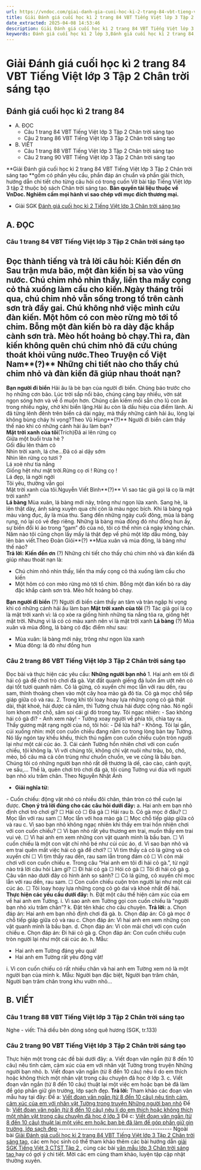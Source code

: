 ```yaml
---
url: https://vndoc.com/giai-danh-gia-cuoi-hoc-ki-2-trang-84-vbt-tieng-viet-lop-3-tap-2-chan-troi-sang-tao-294834
title: Giải Đánh giá cuối học kì 2 trang 84 VBT Tiếng Việt lớp 3 Tập 2 Chân trời sáng tạo - VnDoc.com
date_extracted: 2025-04-08 14:53:46
description: Giải Đánh giá cuối học kì 2 trang 84 VBT Tiếng Việt lớp 3 Tập 2 CTST được biên soạn nhằm giúp các em HS đạt kết quả tốt trong quá trình làm bài tập và học tập môn Tiếng Việt lớp 3.
keywords: Đánh giá cuối học kì 2 lớp 3,Đánh giá cuối học kì 2 trang 84,Ôn tập cuối học kì 2 lớp 3 môn tiếng việt,Ôn tập cuối học kì 2 lớp 3 chân trời sáng tạo,Ôn tập cuối học kì 2 trang 82,giải Ôn tập cuối học kì 2 lớp 3,Ôn tập cuối học kì 2 lớp 3,giải vbt Ôn tập cuối học kì 2 lớp 3,Ôn tập cuối học kì 2,tiếng việt lớp 3 chân trời sáng tạo,tiếng việt lớp 3 ctst,tiếng việt lớp 3,sách tiếng việt lớp 3,bài tập tiếng việt lớp 3
---
```


# Giải Đánh giá cuối học kì 2 trang 84 VBT Tiếng Việt lớp 3 Tập 2 Chân trời sáng tạo
## **Đánh giá cuối học kì 2 trang 84**
  * A. ĐỌC
    * Câu 1 trang 84 VBT Tiếng Việt lớp 3 Tập 2 Chân trời sáng tạo
    * Câu 2 trang 86 VBT Tiếng Việt lớp 3 Tập 2 Chân trời sáng tạo
  * B. VIẾT
    * Câu 1 trang 88 VBT Tiếng Việt lớp 3 Tập 2 Chân trời sáng tạo
    * Câu 2 trang 90 VBT Tiếng Việt lớp 3 Tập 2 Chân trời sáng tạo

**Giải Đánh giá cuối học kì 2 trang 84 VBT Tiếng Việt lớp 3 Tập 2 Chân trời sáng tạo **gồm có phần yêu cầu, phần đáp án chuẩn và phần giải thích, hướng dẫn chi tiết cho từng câu hỏi có trong cuốn Vở bài tập Tiếng Việt lớp 3 tập 2 thuộc bộ  sách Chân trời sáng tạo.
**Bản quyền tài liệu thuộc về VnDoc. Nghiêm cấm mọi hành vi sao chép với mục đích thương mại.**
  * Giải SGK [Đánh giá cuối học kì 2 Tiếng Việt lớp 3 Chân trời sáng tạo](<https://vndoc.com/danh-gia-cuoi-hoc-ki-2-tieng-viet-lop-3-chan-troi-sang-tao-292382>)

## **A. ĐỌC**
### Câu 1 trang 84 VBT Tiếng Việt lớp 3 Tập 2 Chân trời sáng tạo
Đọc thành tiếng và trả lời câu hỏi:
**Kiến đền ơn** Sau trận mưa bão, một đàn kiến bị sa vào vũng nước. Chú chim nhỏ nhìn thấy, liền tha mấy cọng cỏ thả xuống làm cầu cho kiến.Ngày tháng trôi qua, chú chim nhỏ vẫn sống trong tổ trên cành sơn trà đầy gai. Chú không nhớ việc mình cứu đàn kiến. Một hôm có con mèo rừng mò tới tổ chim. Bỗng một đàn kiến bò ra dày đặc khắp cành sơn trà. Mèo hốt hoảng bỏ chạy.Thì ra, đàn kiến không quên chú chim nhỏ đã cứu chúng thoát khỏi vũng nước.Theo Truyện cổ Việt Nam**\(?\)** Những chi tiết nào cho thấy chú chim nhỏ và đàn kiến đã giúp nhau thoát nạn?  
---  
**Bạn người đi biển** Hải âu là bè bạn của người đi biển. Chúng báo trước cho họ những cơn bão. Lúc trời sắp nổi bão, chúng càng bay nhiều, vờn sát ngọn sóng hơn và về ổ muộn hơn. Chúng cần kiếm mồi sẵn cho lũ con ăn trong nhiều ngày, chờ khi biển lặng.Hải âu còn là dấu hiệu của điểm lành. Ai đã từng lênh đênh trên biển cả dài ngày, mà thấy những cánh hải âu, lòng lại không bùng cháy hi vọng?Theo Vũ Hùng**\(?\)** Người đi biển cảm thấy thế nào khi có những cánh hải âu làm bạn?  
**Mặt trời xanh của tôi**\(Trích\)Đã ai lên rừng cọ  
Giữa một buổi trưa hè ?  
Gối đầu lên thảm cỏ  
Nhìn trời xanh, lá che...Đã có ai dậy sớm  
Nhìn lên rừng cọ tươi ?  
Lá xoè như tia nắng  
Giống hệt như mặt trời.Rừng cọ ơi \! Rừng cọ \!  
Lá đẹp, lá ngời ngời  
Tôi yêu, thường vẫn gọi  
Mặt trời xanh của tôi.Nguyễn Viết Bình**\(?\)** Vì sao tác giả gọi lá cọ là mặt trời xanh?  
**Lá bàng** Mùa xuân, lá bàng mới nảy, trông như ngọn lửa xanh. Sang hè, lá lên thật dày, ánh sáng xuyên qua chỉ còn là màu ngọc bích. Khi lá bàng ngả màu vàng đục, ấy là mùa thu. Sang đến những ngày cuối đông, mùa lá bàng rụng, nó lại có vẻ đẹp riêng. Những lá bàng mùa đông đỏ như đồng hun ấy, sự biến đổi kì ảo trong “gam” đỏ của nó, tôi có thể nhìn cả ngày không chán. Năm nào tôi cũng chọn lấy mấy lá thật đẹp về phủ một lớp dầu mỏng, bày lên bàn viết.Theo Đoàn Giỏi**\(?\) **Mùa xuân và mùa đông, lá bàng như thế nào?  
**Trả lời:**
**Kiến đền ơn**
\(?\) Những chi tiết cho thấy chú chim nhỏ và đàn kiến đã giúp nhau thoát nạn là:
  * Chú chim nhỏ nhìn thấy, liền tha mấy cọng cỏ thả xuống làm cầu cho kiến
  * Một hôm có con mèo rừng mò tới tổ chim. Bỗng một đàn kiến bò ra dày đặc khắp cành sơn trà. Mèo hốt hoảng bỏ chạy.

**Bạn người đi biển**
\(?\) Người đi biển cảm thấy an tâm và tràn ngập hi vọng khi có những cánh hải âu làm bạn
**Mặt trời xanh của tôi**
\(?\) Tác giả gọi lá cọ là mặt trời xanh vì: lá cọ xòe ra giống hình những tia nắng tỏa ra, giống hệt mặt trời. Nhưng vì lá có có màu xanh nên ví là mặt trời xanh
**Lá bàng**
\(?\) Mùa xuân và mùa đông, lá bàng có đặc điểm như sau:
  * Mùa xuân: lá bàng mới nảy, trông như ngọn lửa xanh
  * Mùa đông: lá đỏ như đồng hun

### Câu 2 trang 86  VBT Tiếng Việt lớp 3 Tập 2 Chân trời sáng tạo
Đọc bài và thực hiện các yêu cầu:
**Những người bạn nhỏ**
1\. Hai anh em tôi đi hái cỏ gà để chơi trò chơi đá gà. Vạt đất quanh giếng đá luôn ẩm ướt nên cỏ dại tốt tươi quanh năm. Có lá gừng, cỏ xuyến chi mọc lẫn với rau dền, rau sam, thỉnh thoảng chen vào một cây hoa mào gà đỏ tía. Cỏ gà mọc chỗ tiếp giáp giữa cỏ và rau.
2\. Trong khi tôi loay hoay lựa những cọng cỏ gà thật dài, thật khoẻ, hái được cả nắm, thì Tường chưa hái được cộng nào. Nó ngồi lom khom một chỗ, săm soi cái gì đó trong tay. Tôi ngạc nhiên:
\- Sao không hái cỏ gà đi?
\- Anh xem này\!
\- Tường xoay người về phía tôi, chìa tay ra.
Thấy gương mặt rạng ngời của nó, tôi hỏi:
\- Dế lửa hả?
\- Không.
Tôi lại gần, cúi xuống nhìn: một con cuốn chiếu đang nằm co trong lòng bàn tay Tường. Nó lấy ngón tay khều khều, thích thú ngắm con cuốn chiếu cuộn tròn người lại như một cái cúc áo.
3\. Cái cảnh Tường hồn nhiên chơi với con cuốn chiếu, tôi không lạ. Vì với chúng tôi, không chỉ vật nuôi như trâu, bò, chó, mèo, bồ câu mà cả côn trùng như chuồn chuồn, ve ve cũng là bầu bạn. Chúng tôi có những người bạn nhỏ rất dễ thương là dế, cào cào, cánh quýt, ve sầu,... Thế là, quên chơi trò chơi đá gà, tôi cùng Tường vui đùa với người bạn nhỏ xíu trăm chân.
Theo Nguyễn Nhật Ánh
  * **Giải nghĩa từ:**

\- Cuốn chiếu: động vật nhỏ có nhiều đôi chân, thân tròn có thể cuộn lại được.
**Chọn ý trả lời đúng cho các câu hỏi dưới đây:**
a. Hai anh em bạn nhỏ định chơi trò chơi gì?
☐ Hái cỏ
☐ Đá gà
☐ Hái rau
b. Cỏ gà mọc ở đâu?
☐ Mọc lẫn với rau sam
☐ Mọc lẫn với hoa mào gà
☐ Mọc chỗ tiếp giáp giữa cỏ và rau
c. Vì sao bạn nhỏ không ngạc nhiên khi thấy em trai hồn nhiên chơi với con cuốn chiếu?
☐ Vì bạn nhỏ rất yêu thương em trai, muốn thấy em trai vui vẻ.
☐ Vì hai anh em xem những con vật quanh mình là bầu bạn.
☐ Vì cuốn chiếu là một con vật chỉ nhỏ bé như cúi cúc áo.
d. Vì sao bạn nhỏ và em trai quên mất việc hái cỏ gà để chơi?
☐ Vì tìm thấy cả cỏ lá gừng và cỏ xuyến chỉ
☐ Vì tìm thấy rau dền, rau sam lẫn trong đám cỏ
☐ Vì còn mải chơi với con cuốn chiếu
e. Trong câu “Hai anh em tôi đi hái cỏ gà.”, từ ngữ nào trả lời câu hỏi Làm gì?
☐ Đi hái cỏ gà
☐ Hói cỏ gà
☐ Tôi đi hái cỏ gà
g. Câu văn nào dưới đây có hình ảnh so sánh?
☐ Cỏ lá gừng, cỏ xuyến chỉ mọc lẫn với rau dền, rau sam.
☐ Con cuốn chiếu cuộn tròn người lại như một cái cúc áo.
☐ Tôi loay hoay lựa những cọng cỏ gò dai và khoẻ nhất để hái.
**Thực hiện các yêu cầu dưới đây:**
h. Đặt một câu thể hiện cảm xúc của em về hai anh em Tường.
i. Vì sao anh em Tường gọi con cuốn chiếu là "người bạn nhỏ xíu trăm chân”?
k. Đặt tên khác cho câu chuyện.
**Trả lời:**
a. Chọn đáp án: Hai anh em bạn nhỏ định chơi đá gà.
b. Chọn đáp án: Cỏ gà mọc ở chỗ tiếp giáp giữa cỏ và rau
c. Chọn đáp án: Vì hai anh em xem những con vật quanh mình là bầu bạn.
d. Chọn đáp án: Vì còn mải chơi với con cuốn chiếu
e. Chọn đáp án: Đi hái cỏ gà
g. Chọn đáp án: Con cuốn chiếu cuộn tròn người lại như một cái cúc áo.
h. Mẫu:
  * Hai anh em Tường đáng yêu quá\!
  * Hai anh em Tường rất yêu động vật\!

i. Vì con cuốn chiếu có rất nhiều chân và hai anh em Tường xem nó là một người bạn của mình
k. Mẫu: Người bạn đặc biệt, Người bạn trăm chân, Người bạn trăm chân trong khu vườn nhỏ...
## **B. VIẾT**
### Câu 1 trang 88  VBT Tiếng Việt lớp 3 Tập 2 Chân trời sáng tạo
Nghe - viết: Thả diều bên dòng sông quê hương \(SGK, tr.133\)
### Câu 2 trang 90 VBT Tiếng Việt lớp 3 Tập 2 Chân trời sáng tạo
Thực hiện một trong các đề bài dưới đây:
a. Viết đoạn văn ngắn \(từ 8 đến 10 câu\) nêu tình cảm, cảm xúc của em với nhân vật Tường trong truyện Những người bạn nhỏ.
b. Viết đoạn văn ngắn \(từ 8 đến 10 câu\) nêu lí do em thích hoặc không thích một nhân vật trong câu chuyện đã học ở lớp 3.
c. Viết đoạn văn ngắn \(từ 8 đến 10 câu\) thuật lại một việc em hoặc bạn bè đã làm để góp phần giữ gìn trường, lớp sạch đẹp.
**Trả lời:**
Tham khảo các đoạn văn mẫu hay tại đây:
Đề a: [Viết đoạn văn ngắn \(từ 8 đến 10 câu\) nêu tình cảm, cảm xúc của em với nhân vật Tường trong truyện Những người bạn nhỏ](<https://vndoc.com/neu-tinh-cam-cam-xuc-cua-em-voi-nhan-vat-tuong-trong-truyen-nhung-nguoi-ban-nho-290638>)
Đề b: [Viết đoạn văn ngắn \(từ 8 đến 10 câu\) nêu lí do em thích hoặc không thích một nhân vật trong câu chuyện đã học ở lớp 3](<https://vndoc.com/neu-li-do-em-thich-hoac-khong-thich-mot-nhan-vat-trong-cau-chuyen-da-hoc-o-lop-3-290639>)
Đề c: [Viết đoạn văn ngắn \(từ 8 đến 10 câu\) thuật lại một việc em hoặc bạn bè đã làm để góp phần giữ gìn trường, lớp sạch đẹp](<https://vndoc.com/thuat-lai-mot-viec-da-lam-de-gop-phan-giu-gin-truong-lop-sach-dep-lop-3-290641>)
\-----------------------------------------------
Ngoài bài [Giải Đánh giá cuối học kì 2 trang 84 VBT Tiếng Việt lớp 3 Tập 2 Chân trời sáng tạo](<https://vndoc.com/giai-danh-gia-cuoi-hoc-ki-2-trang-84-vbt-tieng-viet-lop-3-tap-2-chan-troi-sang-tao-294834>), các em học sinh có thể tham khảo thêm các bài hướng dẫn [ giải SGK Tiếng Việt 3 CTST Tập 2 ](<https://vndoc.com/tieng-viet-lop-3-ctst-tap2>) , cùng các bài [ văn mẫu lớp 3 Chân trời sáng tạo ](<https://vndoc.com/tap-lam-van-lop-3ctst>) hay có gợi ý chi tiết. Mời các em cùng tham khảo, luyện tập cập nhật thường xuyên.

